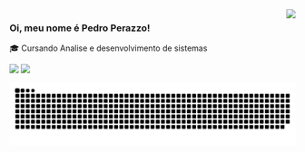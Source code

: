   <td align="right">
      <img align="right" src="https://github-readme-stats.vercel.app/api?username=phperazzo&show_icons=true&theme=dracula" />
    
### Oi, meu nome é Pedro Perazzo!
 

<p>🎓 Cursando Analise e desenvolvimento de sistemas<br/></p>

<a href="https://instagram.com/phperazzo" target="_blank"><img src="https://img.shields.io/badge/-Instagram-%23E4405F?style=for-the-badge&logo=instagram&logoColor=white" target="_blank"></a>
  <a href="https://www.linkedin.com/in/pedro-perazzo-740790294/" target="_blank"><img src="https://img.shields.io/badge/-LinkedIn-%230077B5?style=for-the-badge&logo=linkedin&logoColor=white" target="_blank"></a> 
  
<picture>
  <source media="(prefers-color-scheme: dark)" srcset="https://raw.githubusercontent.com/phperazzo/phperazzo/output/github-contribution-grid-snake-dark.svg">
  <source media="(prefers-color-scheme: light)" srcset="https://raw.githubusercontent.com/phperazzo/phperazzo/output/github-contribution-grid-snake.svg">
  <img alt="github contribution grid snake animation" src="https://raw.githubusercontent.com/phperazzo/phperazzo/output/github-contribution-grid-snake.svg">
</picture>
